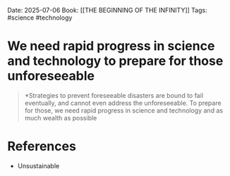 Date: 2025-07-06
Book: [[THE BEGINNING OF THE INFINITY]]
Tags: #science #technology 
# We need rapid progress in science and technology to prepare for those unforeseeable

>*Strategies to prevent foreseeable disasters are bound to fail eventually, and cannot even address the unforeseeable. To prepare for those, we need rapid progress in science and technology and as much wealth as possible

# References
- Unsustainable 